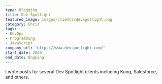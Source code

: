```yaml
---
type: Blogging
title: Dev Spotlight
featured_image: images/clients/devspotlight.png
category: Chris
tags:
- DevOps
- Programming
- JavaScript
company_url: 'https://www.devspotlight.com/'
start_date: 2020
end_date: Ongoing
---
```


I write posts for several Dev Spotlight clients including Kong, Salesforce, and others.